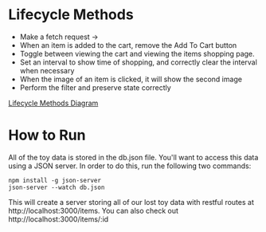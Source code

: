 # Lifecycle Methods

- Make a fetch request -> 
- When an item is added to the cart, remove the Add To Cart button 
- Toggle between viewing the cart and viewing the items shopping page.
- Set an interval to show time of shopping, and correctly clear the interval when necessary
- When the image of an item is clicked, it will show the second image
- Perform the filter and preserve state correctly

[Lifecycle Methods Diagram](https://projects.wojtekmaj.pl/react-lifecycle-methods-diagram/)


# How to Run 
All of the toy data is stored in the db.json file. You'll want to access this data using a JSON server. In order to do this, run the following two commands:

```
npm install -g json-server
json-server --watch db.json
```

This will create a server storing all of our lost toy data with restful routes at http://localhost:3000/items. You can also check out http://localhost:3000/items/:id
